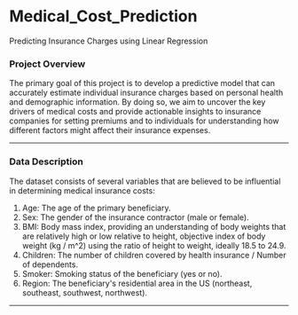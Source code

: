 # Medical_Cost_Prediction
Predicting Insurance Charges using Linear Regression

### Project Overview

The primary goal of this project is to develop a predictive model that can accurately estimate individual insurance charges based on personal health and demographic information. 
By doing so, we aim to uncover the key drivers of medical costs and provide actionable insights to insurance companies for setting premiums and to individuals for understanding how different factors might affect their insurance expenses.

------------------------------------------

### Data Description
The dataset consists of several variables that are believed to be influential in determining medical insurance costs:

1. Age: The age of the primary beneficiary.
2. Sex: The gender of the insurance contractor (male or female).
3. BMI: Body mass index, providing an understanding of body weights that are relatively high or low relative to height, objective index of body weight (kg / m^2) using the ratio of height to weight, ideally 18.5 to 24.9.
4. Children: The number of children covered by health insurance / Number of dependents.
5. Smoker: Smoking status of the beneficiary (yes or no).
6. Region: The beneficiary's residential area in the US (northeast, southeast, southwest, northwest).

------------------------------------------
